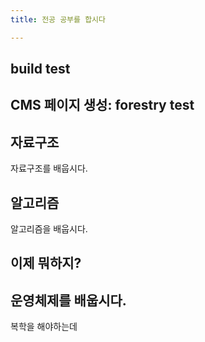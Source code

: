 ```yaml
---
title: 전공 공부를 합시다

---
```

## build test
## CMS 페이지 생성: forestry test

## 자료구조
자료구조를 배웁시다.

## 알고리즘
알고리즘을 배웁시다.

## 이제 뭐하지?

## 운영체제를 배웁시다.
복학을 해야하는데

<Comment />